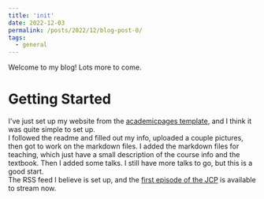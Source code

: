 ```yaml
---
title: 'init'
date: 2022-12-03
permalink: /posts/2022/12/blog-post-0/
tags:
  - general
---
```


Welcome to my blog! Lots more to come.  


Getting Started
====
I've just set up my website from the [academicpages template](https://github.com/academicpages/academicpages.github.io), and I think it was quite simple to set up.  
I followed the readme and filled out my info, uploaded a couple pictures, then got to work on the markdown files. I added the markdown files for teaching, which just have a small description of the course info and the textbook. Then I added some talks. I still have more talks to go, but this is a good start.  
The RSS feed I believe is set up, and the [first episode of the JCP](https://rss.com/podcasts/joecrowley/730137/) is available to stream now. 

